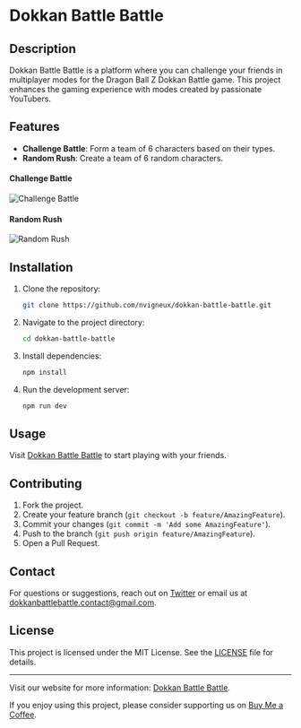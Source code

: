 # Dokkan Battle Battle

## Description
Dokkan Battle Battle is a platform where you can challenge your friends in multiplayer modes for the Dragon Ball Z Dokkan Battle game. This project enhances the gaming experience with modes created by passionate YouTubers.

## Features
- **Challenge Battle**: Form a team of 6 characters based on their types.
- **Random Rush**: Create a team of 6 random characters.
 
#### Challenge Battle
![Challenge Battle](public/images/readme/Dokkan-Battle-Battle-1.webp)
#### Random Rush
![Random Rush](public/images/readme/Dokkan-Battle-Battle-2.webp)

## Installation
1. Clone the repository:
   ```sh
   git clone https://github.com/nvigneux/dokkan-battle-battle.git
   ```
2. Navigate to the project directory:
   ```sh
   cd dokkan-battle-battle
   ```
3. Install dependencies:
   ```sh
   npm install
   ```
4. Run the development server:
   ```sh
   npm run dev
   ```

## Usage
Visit [Dokkan Battle Battle](https://dokkanbattlebattle.vercel.app) to start playing with your friends.

## Contributing
1. Fork the project.
2. Create your feature branch (`git checkout -b feature/AmazingFeature`).
3. Commit your changes (`git commit -m 'Add some AmazingFeature'`).
4. Push to the branch (`git push origin feature/AmazingFeature`).
5. Open a Pull Request.

## Contact
For questions or suggestions, reach out on [Twitter](https://twitter.com/dokkanbattlex2) or email us at dokkanbattlebattle.contact@gmail.com.

## License
This project is licensed under the MIT License. See the [LICENSE](LICENSE) file for details.

---

Visit our website for more information: [Dokkan Battle Battle](https://dokkanbattlebattle.com).

If you enjoy using this project, please consider supporting us on [Buy Me a Coffee](https://www.buymeacoffee.com/nvigneux).
